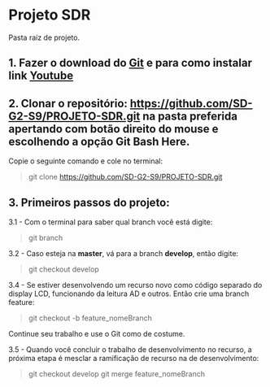 # Projeto SDR
Pasta raíz de projeto.



## 1. Fazer o download do [Git](https://git-scm.com/download/win) e para como instalar link [Youtube](https://www.youtube.com/watch?v=SOxafinthys&ab_channel=ProfessorJos%C3%A9deAssis)


## 2. Clonar o repositório: https://github.com/SD-G2-S9/PROJETO-SDR.git na pasta preferida apertando com botão direito do mouse e escolhendo a opção **Git Bash Here**.

Copie o seguinte comando e cole no terminal: 
> git clone https://github.com/SD-G2-S9/PROJETO-SDR.git



## 3. Primeiros passos do projeto:


3.1 - Com o terminal para saber qual branch você está digite:
>git branch

3.2 - Caso esteja na **master**, vá para a branch **develop**, então digite:
>git checkout develop

3.4 - Se estiver desenvolvendo um recurso novo como código separado do display LCD, funcionando da leitura AD e outros. Então crie uma branch feature:
>git checkout -b feature_nomeBranch

Continue seu trabalho e use o Git como de costume.


3.5 - Quando você concluir o trabalho de desenvolvimento no recurso, a próxima etapa é mesclar a ramificação de recurso na de desenvolvimento:

>git checkout develop
>git merge feature_nomeBranch



